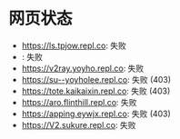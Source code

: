 # 网页状态
- https://ls.tpjow.repl.co: 失败
- : 失败
- https://v2ray.yoyho.repl.co: 失败
- https://su--yoyholee.repl.co: 失败 (403)
- https://tote.kaikaixin.repl.co: 失败 (403)
- https://aro.flinthill.repl.co: 失败
- https://apping.eywjx.repl.co: 失败 (403)
- https://V2.sukure.repl.co: 失败
